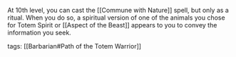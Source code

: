 At 10th level, you can cast the [[Commune with Nature]] spell, but only as a ritual. When you do so, a spiritual version of one of the animals you chose for Totem Spirit or [[Aspect of the Beast]] appears to you to convey the information you seek.

tags: [[Barbarian#Path of the Totem Warrior]]